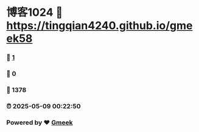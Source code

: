 # 博客1024 :link: https://tingqian4240.github.io/gmeek58 
### :page_facing_up: [1](https://tingqian4240.github.io/gmeek58/tag.html) 
### :speech_balloon: 0 
### :hibiscus: 1378 
### :alarm_clock: 2025-05-09 00:22:50 
### Powered by :heart: [Gmeek](https://github.com/Meekdai/Gmeek)
